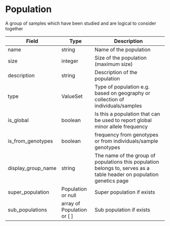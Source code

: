 # Population

A group of samples which have been studied and are logical to consider together

| Field             | Type            | Description
|-------------------|-----------------|---------------------
| name              | string          | Name of the population
| size              | integer         | Size of the population (maximum size)
| description       | string          | Description of the population
| type              | ValueSet        | Type of population e.g. based on geography or collection of individuals/samples
| is_global            | boolean         | Is this a population that can be used to report global minor allele frequency
| is_from_genotypes| boolean         | frequency from genotypes or from individuals/sample genotypes
| display_group_name| string          | The name of the group of populations this population belongs to, serves as a table header on population genetics page
| super_population  | Population or null     | Super population if exists
| sub_populations    | array of Population or [ ]    | Sub population if exists























